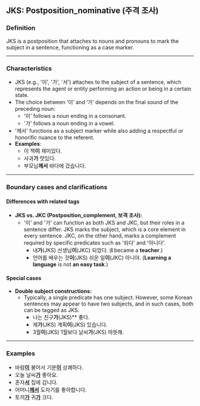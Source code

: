 ## JKS: Postposition_nominative (주격 조사)

### Definition
JKS is a postposition that attaches to nouns and pronouns to mark the subject in a sentence, functioning as a case marker.

---

### Characteristics
- JKS (e.g., '이', '가', '서') attaches to the subject of a sentence, which represents the agent or entity performing an action or being in a certain state.
- The choice between ‘이’ and ‘가’ depends on the final sound of the preceding noun:  
  - '이' follows a noun ending in a consonant.
  - '가' follows a noun ending in a vowel.
- '께서' functions as a subject marker while also adding a respectful or honorific nuance to the referent.
- **Examples**:  
  - 이 책**이** 재미있다.
  - 사과**가** 맛있다.
  - 부모님**께서** 바다에 갔습니다.

---

### Boundary cases and clarifications

#### Differences with related tags  
- **JKS vs. JKC (Postposition_complement, 보격 조사):**  
  - '이' and '가' can function as both JKS and JKC, but their roles in a sentence differ. JKS marks the subject, which is a core element in every sentence. JKC, on the other hand, marks a complement required by specific predicates such as '되다' and '아니다'.
    - 내**가**(JKS) 선생님**이**(JKC) 되었다. (**I** became a **teacher**.)  
    - 언어를 배우는 것**이**(JKS) 쉬운 일**이**(JKC) 아니야. (**Learning a language** is not **an easy task**.)  

#### Special cases  
- **Double subject constructions:**  
  - Typically, a single predicate has one subject. However, some Korean sentences may appear to have two subjects, and in such cases, both can be tagged as JKS.
    - 나는 친구**가**(JKS)** 좋다.
    - 제**가**(JKS) 계획**이**(JKS) 있습니다. 
    - 3월**이**(JKS) 1월보다 날씨**가**(JKS) 따뜻해.

---

### Examples
- 바람<ins>**이**</ins> 불어서 기분<ins>**이**</ins> 상쾌하다.  
- 오늘 날씨<ins>**가**</ins> 좋아요.  
- 혼자<ins>**서**</ins> 집에 갑니다.  
- 어머니<ins>**께서**</ins> 도자기를 좋아합니다.  
- 토끼<ins>**가**</ins> 귀<ins>**가**</ins> 크다.  
